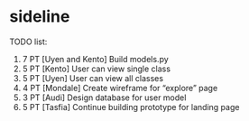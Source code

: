 # sideline

TODO list:

1. 7 PT [Uyen and Kento] Build models.py
2. 5 PT [Kento] User can view single class
3. 5 PT [Uyen] User can view all classes
4. 4 PT [Mondale] Create wireframe for “explore” page
5. 3 PT [Audi] Design database for user model
6. 5 PT [Tasfia] Continue building prototype for landing page 

